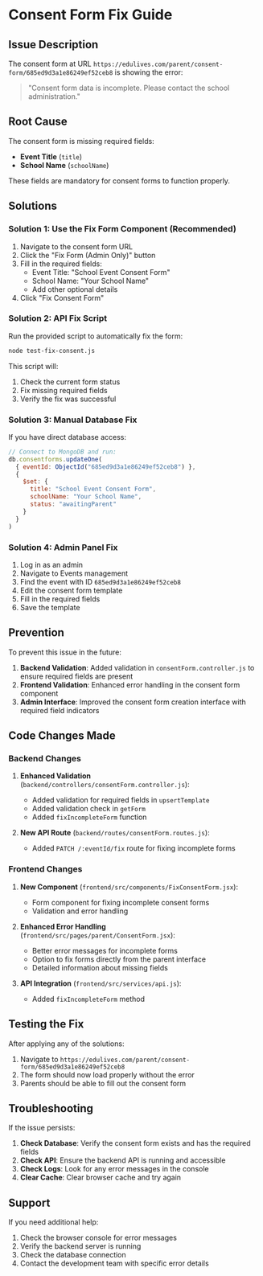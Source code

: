 # Consent Form Fix Guide

## Issue Description

The consent form at URL `https://edulives.com/parent/consent-form/685ed9d3a1e86249ef52ceb8` is showing the error:

> "Consent form data is incomplete. Please contact the school administration."

## Root Cause

The consent form is missing required fields:
- **Event Title** (`title`)
- **School Name** (`schoolName`)

These fields are mandatory for consent forms to function properly.

## Solutions

### Solution 1: Use the Fix Form Component (Recommended)

1. Navigate to the consent form URL
2. Click the "Fix Form (Admin Only)" button
3. Fill in the required fields:
   - Event Title: "School Event Consent Form"
   - School Name: "Your School Name"
   - Add other optional details
4. Click "Fix Consent Form"

### Solution 2: API Fix Script

Run the provided script to automatically fix the form:

```bash
node test-fix-consent.js
```

This script will:
1. Check the current form status
2. Fix missing required fields
3. Verify the fix was successful

### Solution 3: Manual Database Fix

If you have direct database access:

```javascript
// Connect to MongoDB and run:
db.consentforms.updateOne(
  { eventId: ObjectId("685ed9d3a1e86249ef52ceb8") },
  {
    $set: {
      title: "School Event Consent Form",
      schoolName: "Your School Name",
      status: "awaitingParent"
    }
  }
)
```

### Solution 4: Admin Panel Fix

1. Log in as an admin
2. Navigate to Events management
3. Find the event with ID `685ed9d3a1e86249ef52ceb8`
4. Edit the consent form template
5. Fill in the required fields
6. Save the template

## Prevention

To prevent this issue in the future:

1. **Backend Validation**: Added validation in `consentForm.controller.js` to ensure required fields are present
2. **Frontend Validation**: Enhanced error handling in the consent form component
3. **Admin Interface**: Improved the consent form creation interface with required field indicators

## Code Changes Made

### Backend Changes

1. **Enhanced Validation** (`backend/controllers/consentForm.controller.js`):
   - Added validation for required fields in `upsertTemplate`
   - Added validation check in `getForm`
   - Added `fixIncompleteForm` function

2. **New API Route** (`backend/routes/consentForm.routes.js`):
   - Added `PATCH /:eventId/fix` route for fixing incomplete forms

### Frontend Changes

1. **New Component** (`frontend/src/components/FixConsentForm.jsx`):
   - Form component for fixing incomplete consent forms
   - Validation and error handling

2. **Enhanced Error Handling** (`frontend/src/pages/parent/ConsentForm.jsx`):
   - Better error messages for incomplete forms
   - Option to fix forms directly from the parent interface
   - Detailed information about missing fields

3. **API Integration** (`frontend/src/services/api.js`):
   - Added `fixIncompleteForm` method

## Testing the Fix

After applying any of the solutions:

1. Navigate to `https://edulives.com/parent/consent-form/685ed9d3a1e86249ef52ceb8`
2. The form should now load properly without the error
3. Parents should be able to fill out the consent form

## Troubleshooting

If the issue persists:

1. **Check Database**: Verify the consent form exists and has the required fields
2. **Check API**: Ensure the backend API is running and accessible
3. **Check Logs**: Look for any error messages in the console
4. **Clear Cache**: Clear browser cache and try again

## Support

If you need additional help:
1. Check the browser console for error messages
2. Verify the backend server is running
3. Check the database connection
4. Contact the development team with specific error details 